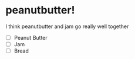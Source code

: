 # peanutbutter!

I think peanutbutter
and jam go 
really well together

- [ ] Peanut Butter
- [ ] Jam
- [ ] Bread
